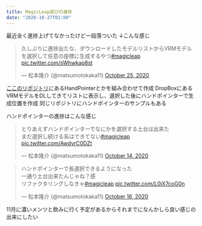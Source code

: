 ```yaml
---
title: MagicLeap遊びの進捗
date: "2020-10-27T01:00"
---
```


最近全く進捗上げてなかったけど一段落ついた
↓こんな感じ
<blockquote class="twitter-tweet"><p lang="ja" dir="ltr">久しぶりに進捗出たな、ダウンロードしたモデルリストからVRMモデルを選択して任意の座標に生成するやつ<a href="https://twitter.com/hashtag/magicleap?src=hash&amp;ref_src=twsrc%5Etfw">#magicleap</a> <a href="https://t.co/sWhwkap8st">pic.twitter.com/sWhwkap8st</a></p>&mdash; 松本隆介 (@matsumotokaka11) <a href="https://twitter.com/matsumotokaka11/status/1320379641547292672?ref_src=twsrc%5Etfw">October 25, 2020</a></blockquote>

[ここのリポジトリ](https://github.com/RyusukeMatsumoto7C9-B-2/MagicLeap-SandBox)にあるHandPointerとかを組み合わせて作成
DropBoxにあるVRMモデルをDLしてきてリストに表示し、選択した後にハンドポインターで生成位置を作成
同じリポジトリにハンドポインターのサンプルもある

ハンドポインターの進捗はこんな感じ

<blockquote class="twitter-tweet"><p lang="ja" dir="ltr">とりあえずハンドポインターでなにかを選択する土台は出来た<br>まだ選択し続ける系はできてない<a href="https://twitter.com/hashtag/magicleap?src=hash&amp;ref_src=twsrc%5Etfw">#magicleap</a> <a href="https://t.co/AwdvrC0DZt">pic.twitter.com/AwdvrC0DZt</a></p>&mdash; 松本隆介 (@matsumotokaka11) <a href="https://twitter.com/matsumotokaka11/status/1316425656352280578?ref_src=twsrc%5Etfw">October 14, 2020</a></blockquote>

<blockquote class="twitter-tweet"><p lang="ja" dir="ltr">ハンドポインターで長選択できるようになった<br>一通り土台出来たんじゃね？感<br>リファクタリングしなきゃ<a href="https://twitter.com/hashtag/magicleap?src=hash&amp;ref_src=twsrc%5Etfw">#magicleap</a> <a href="https://t.co/L0iX7coG0n">pic.twitter.com/L0iX7coG0n</a></p>&mdash; 松本隆介 (@matsumotokaka11) <a href="https://twitter.com/matsumotokaka11/status/1317068172017639425?ref_src=twsrc%5Etfw">October 16, 2020</a></blockquote>


11月に濃いメンツと飲みに行く予定があるからそれまでになんかしら良い感じの出来にしたい
